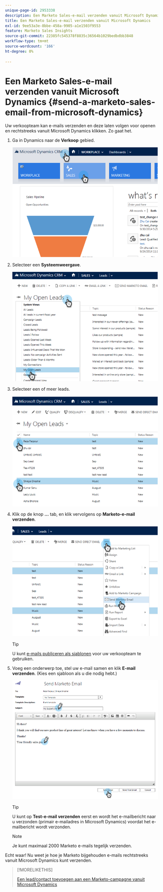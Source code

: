 ```yaml
---
unique-page-id: 2953338
description: Een Marketo Sales-e-mail verzenden vanuit Microsoft Dynamics - Marketo Docs - Productdocumentatie
title: Een Marketo Sales-e-mail verzenden vanuit Microsoft Dynamics
exl-id: 9ee53a3e-8bbe-458a-9905-a1e1503f9553
feature: Marketo Sales Insights
source-git-commit: 22385fc545378f8835c36564b1029bedbdbb3848
workflow-type: tm+mt
source-wordcount: '166'
ht-degree: 0%

---
```


# Een Marketo Sales-e-mail verzenden vanuit Microsoft Dynamics {#send-a-marketo-sales-email-from-microsoft-dynamics}

Uw verkoopteam kan e-mails verzenden en deze laten volgen voor openen en rechtstreeks vanuit Microsoft Dynamics klikken. Zo gaat het.

1. Ga in Dynamics naar de **Verkoop** gebied.

   ![](assets/image2014-10-20-11-3a56-3a9.png)

1. Selecteer een **Systeemweergave**.

   ![](assets/image2014-10-20-11-3a56-3a20.png)

1. Selecteer een of meer leads.

   ![](assets/image2014-10-20-11-3a56-3a35.png)

1. Klik op de knop **...** tab, en klik vervolgens op **Marketo-e-mail verzenden**.

   ![](assets/image2014-10-20-11-3a56-3a57.png)

   >[!TIP]
   >
   >U kunt [e-mails publiceren als sjablonen](/help/marketo/product-docs/marketo-sales-insight/msi-for-salesforce/features/actions-in-the-msi-panel/send-marketo-email/publish-an-email-to-sales-insight.md) voor uw verkoopteam te gebruiken.

1. Voeg een onderwerp toe, stel uw e-mail samen en klik **E-mail verzenden**. (Kies een sjabloon als u die nodig hebt.)

   ![](assets/image2014-10-20-11-3a57-3a8.png)

   >[!TIP]
   >
   >U kunt op **Test-e-mail verzenden** eerst en wordt het e-mailbericht naar u verzonden (primair e-mailadres in Microsoft Dynamics) voordat het e-mailbericht wordt verzonden.

   >[!NOTE]
   >
   >Je kunt maximaal 2000 Marketo e-mails tegelijk verzenden.

Echt waar! Nu weet je hoe je Marketo bijgehouden e-mails rechtstreeks vanuit Microsoft Dynamics kunt verzenden.

>[!MORELIKETHIS]
>
>[Een lead/contact toevoegen aan een Marketo-campagne vanuit Microsoft Dynamics](/help/marketo/product-docs/marketo-sales-insight/msi-for-microsoft-dynamics/setting-up-and-using/add-a-lead-contact-to-a-marketo-campaign-from-microsoft-dynamics.md)
